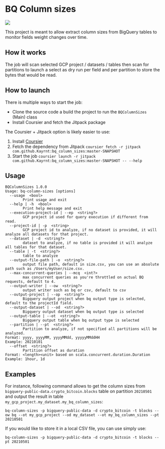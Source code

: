 # BQ Column sizes

[![](https://jitpack.io/v/Kayrnt/bq_column_sizes.svg)](https://jitpack.io/#Kayrnt/bq_column_sizes)

This project is meant to allow extract column sizes from BigQuery tables to monitor fields weight changes over time.

## How it works

The job will scan selected GCP project / datasets / tables then scan for partitions to launch a select as dry run per field and per partition to store the bytes that would be read.

## How to launch

There is multiple ways to start the job:
- Clone the source code a build the project to run the `BQColumnSizes` (Main) class
- Install Coursier and fetch the Jitpack package

The Coursier + Jitpack option is likely easier to use:
1. Install [Coursier](https://get-coursier.io/docs/cli-installation)
2. Fetch the dependency from Jitpack 
   ```coursier fetch -r jitpack com.github.Kayrnt:bq_column_sizes:master-SNAPSHOT```
3. Start the job
```coursier launch -r jitpack com.github.Kayrnt:bq_column_sizes:master-SNAPSHOT -- --help```

## Usage

``` 
BQColumnSizes 1.0.0
Usage: bq-column-sizes [options]
  --usage  <bool>
        Print usage and exit
  --help | -h  <bool>
        Print help message and exit
  --execution-project-id | --ep  <string?>
        GCP project id used for query execution if different from read.
  --project-id | -p  <string>
        GCP project id to analyze, if no dataset is provided, it will analyze all datasets for that project.
  --dataset | -d  <string?>
        dataset to analyze, if no table is provided it will analyze all tables for that dataset.
  --table | -t  <string?>
        table to analyze
  --output-file-path | -o  <string?>
        output file path, default in size.csv, you can use an absolute path such as /Users/myUser/size.csv.
  --max-concurrent-queries | --mcq  <int?>
        max concurrent queries as you're throttled on actual BQ requests, default to 4.
  --output-writer | --ow  <string?>
        output writer such as bq or csv, default to csv
  --output-project | --op  <string?>
        Bigquery output project when bq output type is selected, default to the projectId field.
  --output-dataset | --od  <string?>
        Bigquery output dataset when bq output type is selected
  --output-table | --ot  <string?>
        Bigquery output table when bq output type is selected
  --partition | --pt  <string?>
        Partition to analyze, if not specified all partitions will be analyzed.
Format: yyyy, yyyyMM, yyyyMMdd, yyyyyMMddHH
Example: 20210101
  --offset  <string?>
        Partition offset as duration
Format: <length><unit> based on scala.concurrent.duration.Duration
Example: 1hour, 1d

```

## Examples

For instance, following command allows to get the column sizes from `bigquery-public-data.crypto_bitcoin.blocks` table on partition `20210501` and output the result in table `my_gcp_project.my_dataset.my_bq_column_sizes`:
```
bq-column-sizes -p bigquery-public-data -d crypto_bitcoin -t blocks --ow bq --ot my_gcp_project --od my_dataset --ot my_bq_column_sizes --pt 20210501
```

If you would like to store it in a local CSV file, you can use simply use:
```
bq-column-sizes -p bigquery-public-data -d crypto_bitcoin -t blocks --pt 20210501
```
